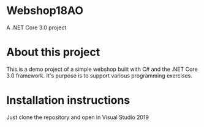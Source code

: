 # Webshop18AO
A .NET Core 3.0 project

# About this project
This is a demo project of a simple webshop built with C# and the .NET Core 3.0 framework. 
It's purpose is to support various programming exercises.

# Installation instructions
Just clone the repository and open in Visual Studio 2019
